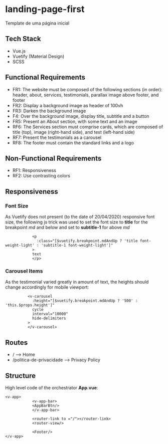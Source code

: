 # landing-page-first
Template de uma página inicial

## Tech Stack
* Vue.js
* Vuetify (Material Design)
* SCSS

## Functional Requirements
* FR1: The website must be composed of the following sections (in order): header, about, services, testimonials, parallax image above footer, and footer
* FR2: Display a background image as header of 100vh
* FR3: Darken the background image
* F4: Over the background image, display title, subtitle and a button
* FR5: Present an About section, with some text and an image
* RF6: The Services section must comprise cards, which are composed of title (top), image (right-hand side), and text (left-hand side)
* RF7: Present the testimonials as a carousel
* RF8: The footer must contain the standard links and a logo

## Non-Functional Requirements
* RF1: Responsiveness
* RF2: Use contrasting colors

## Responsiveness
### Font Size
As Vuetify does not present (to the date of 20/04/2020) responsive font size, the following js trick was used to set the font size to **title** for the breakpoint *md* and below and set to **subtitle-1** for above *md*

```
            <p
              :class="[$vuetify.breakpoint.mdAndUp ? 'title font-weight-light' : 'subtitle-1 font-weight-light']"
            >
            text
            </p>
```

### Carousel Items
As the testimonial varied greatly in amount of text, the heights should change accordingly for mobile viewport:

```
          <v-carousel
            :height="[$vuetify.breakpoint.mdAndUp ? '500' : 'this.$props.height']"
            cycle
            interval="10000"
            hide-delimiters
          >
          </v-carousel>
```

## Routes

* / --> Home
* /politica-de-privacidade --> Privacy Policy

## Structure
High level code of the orchestrator **App.vue**:

```
<v-app>
            <v-app-bar>
            <AppBarBtn/>
            </v-app-bar>
            
            <router-link to ="/"></router-link>
            <router-view/>
            
            <Footer/>
</v-app>
```

